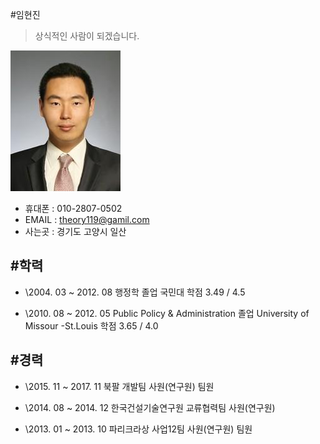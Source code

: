 #임현진
>상식적인 사람이 되겠습니다.

![사진](/pic/hyunjin.jpg)

- 휴대폰 :  010-2807-0502
- EMAIL : <theory119@gamil.com>
- 사는곳 : 경기도 고양시 일산

#학력
----------------------------------------------------


- \2004. 03 ~ 2012. 08 행정학 졸업 국민대 학점 3.49 / 4.5 
  
- \2010. 08 ~ 2012. 05 Public Policy & Administration 졸업 University of Missour -St.Louis 학점 3.65 / 4.0




#경력
----------------------------------------------------


- \2015. 11 ~ 2017. 11 북팔 개발팀 사원(연구원) 팀원

- \2014. 08 ~ 2014. 12 한국건설기술연구원 교류협력팀 사원(연구원)

- \2013. 01 ~ 2013. 10 파리크라상 사업12팀 사원(연구원) 팀원



